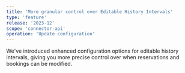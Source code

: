 ```yaml
---
title: 'More granular control over Editable History Intervals'
type: 'feature'
release: '2023-12'
scope: 'connector-api'
operation: 'Update configuration'
---
```


We've introduced enhanced configuration options for editable history intervals, giving you more precise control over when reservations and bookings can be modified.
